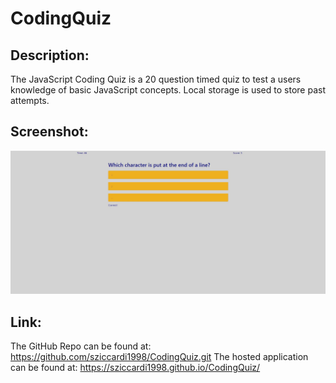 # CodingQuiz

## Description:
The JavaScript Coding Quiz is a 20 question timed quiz to test a users knowledge of basic JavaScript concepts. Local storage is used to store past attempts.

## Screenshot:
![screenshot](./assets/screenshot/screenshot1.jpg)

## Link:
The GitHub Repo can be found at: https://github.com/sziccardi1998/CodingQuiz.git 
The hosted application can be found at: https://sziccardi1998.github.io/CodingQuiz/